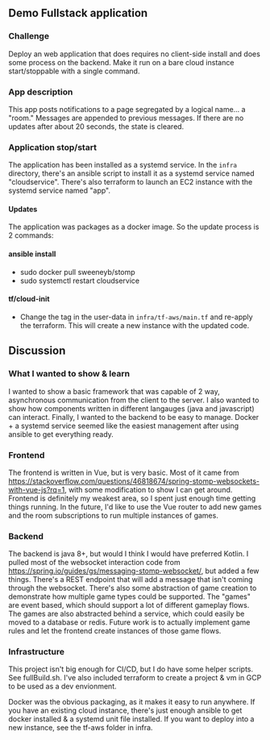 ## Demo Fullstack application

### Challenge
Deploy an web application that does requires no client-side install and does some process on the backend.  Make it run on a bare cloud instance start/stoppable with a single command.

### App description
This app posts notifications to a page segregated by a logical name... a "room."  Messages are appended to previous messages.  If there are no updates after about 20 seconds, the state is cleared.

### Application stop/start
The application has been installed as a systemd service.  In the ```infra``` directory, there's an ansible script to install it as a systemd service named "cloudservice".  There's also terraform to launch an EC2 instance with the systemd service named "app".

#### Updates
The application was packages as a docker image.  So the update process is 2 commands:
#### ansible install
* sudo docker pull sweeneyb/stomp
* sudo systemctl restart cloudservice

#### tf/cloud-init
* Change the tag in the user-data in ```infra/tf-aws/main.tf``` and re-apply the terraform.  This will create a new instance with the updated code.

## Discussion
### What I wanted to show & learn
I wanted to show a basic framework that was capable of 2 way, asynchronous communication from the client to the server.  I also wanted to show how components written in different langauges (java and javascript) can interact.  Finally, I wanted to the backend to be easy to manage.  Docker + a systemd service seemed like the easiest management after using ansible to get everything ready.

### Frontend
The frontend is written in Vue, but is very basic.  Most of it came from https://stackoverflow.com/questions/46818674/spring-stomp-websockets-with-vue-js?rq=1, with some modification to show I can get around.  Frontend is definitely my weakest area, so I spent just enough time getting things running. In the future, I'd like to use the Vue router to add new games and the room subscriptions to run multiple instances of games.

### Backend
The backend is java 8+, but would I think I would have preferred Kotlin.  I pulled most of the websocket interaction code from https://spring.io/guides/gs/messaging-stomp-websocket/, but added a few things.  There's a REST endpoint that will add a message that isn't coming through the websocket.  There's also some abstraction of game creation to demonstrate how multiple game types could be supported.  The "games" are event based, which should support a lot of different gameplay flows.  The games are also abstracted behind a service, which could easily be moved to a database or redis.  Future work is to actually implement game rules and let the frontend create instances of those game flows.

### Infrastructure
This project isn't big enough for CI/CD, but I do have some helper scripts.  See fullBuild.sh. I've also included terraform to create a project & vm in GCP to be used as a dev envionment.  

Docker was the obvious packaging, as it makes it easy to run anywhere.  If you have an existing cloud instance, there's just enough ansible to get docker installed & a systemd unit file installed.  If you want to deploy into a new instance, see the tf-aws folder in infra.